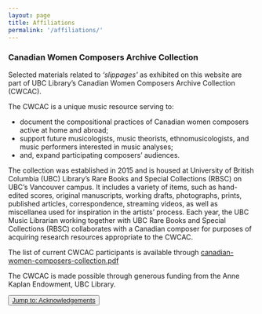 ```yaml
---
layout: page
title: Affiliations
permalink: '/affiliations/'
---
```


### Canadian Women Composers Archive Collection

Selected materials related to *‘slippages'* as exhibited on this website are part of UBC Library’s Canadian Women Composers Archive Collection (CWCAC).

The CWCAC is a unique music resource serving to:  
* document the compositional practices of Canadian women composers active at home and abroad;
* support future musicologists, music theorists, ethnomusicologists, and music performers interested in music analyses;
* and, expand participating composers’ audiences.

The collection was established in 2015 and is housed at University of British Columbia (UBC) Library’s Rare Books and Special Collections (RBSC) on UBC’s Vancouver campus. It includes a variety of items, such as hand-edited scores, original manuscripts, working drafts, photographs, prints, published articles, correspondence, streaming videos, as well as miscellanea used for inspiration in the artists’ process. Each year, the UBC Music Librarian working together with UBC Rare Books and Special Collections (RBSC) collaborates with a Canadian composer for purposes of acquiring research resources appropriate to the CWCAC.

The list of current CWCAC participants is available through [canadian-women-composers-collection.pdf](http://rbscarchives.library.ubc.ca/downloads/canadian-women-composers-collection.pdf)

The CWCAC is made possible through generous funding from the Anne Kaplan Endowment, UBC Library.

<button type="button" class="btn btn-light">[Jump to: Acknowledgements](https://ubc-ds.github.io/slippages/acknowledgements)</button>
